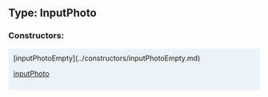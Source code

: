 ## Type: InputPhoto  

### Constructors:

<style>
.container {
    width: auto;
    overflow-x: auto;
    white-space: nowrap;
    background: #ecf3f8;
    padding: 10px;
}
</style>
<div class="container">
[inputPhotoEmpty](../constructors/inputPhotoEmpty.md)  

[inputPhoto](../constructors/inputPhoto.md)  

</div>